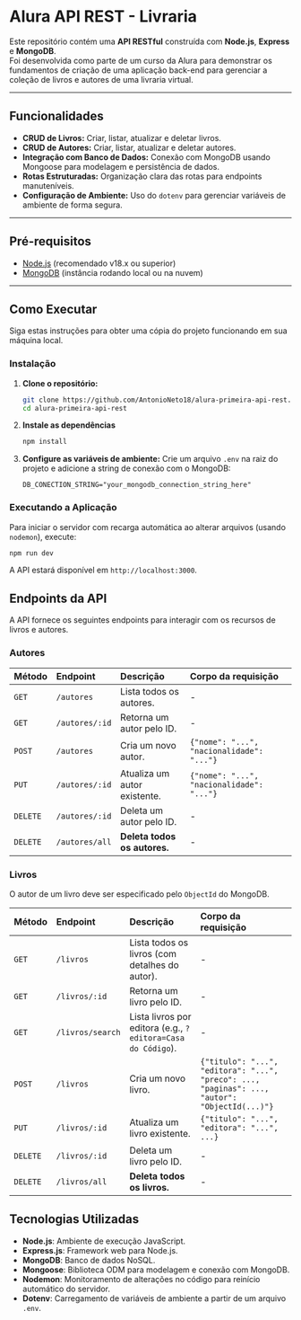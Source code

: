 # Alura API REST - Livraria

Este repositório contém uma **API RESTful** construída com **Node.js**, **Express** e **MongoDB**.  
Foi desenvolvida como parte de um curso da Alura para demonstrar os fundamentos de criação de uma aplicação back-end para gerenciar a coleção de livros e autores de uma livraria virtual.

---

## Funcionalidades

- **CRUD de Livros:** Criar, listar, atualizar e deletar livros.  
- **CRUD de Autores:** Criar, listar, atualizar e deletar autores.  
- **Integração com Banco de Dados:** Conexão com MongoDB usando Mongoose para modelagem e persistência de dados.  
- **Rotas Estruturadas:** Organização clara das rotas para endpoints manuteníveis.  
- **Configuração de Ambiente:** Uso do `dotenv` para gerenciar variáveis de ambiente de forma segura.

---

## Pré-requisitos

- [Node.js](https://nodejs.org/) (recomendado v18.x ou superior)  
- [MongoDB](https://www.mongodb.com/) (instância rodando local ou na nuvem)

---

## Como Executar

Siga estas instruções para obter uma cópia do projeto funcionando em sua máquina local.

### Instalação

1. **Clone o repositório:**  
    ```sh
    git clone https://github.com/AntonioNeto18/alura-primeira-api-rest.git
    cd alura-primeira-api-rest
    ```

2.  **Instale as dependências**
    ```sh
    npm install
    ```

3.  **Configure as variáveis de ambiente:**
    Crie um arquivo `.env` na raiz do projeto e adicione a string de conexão com o MongoDB:
    ```env
    DB_CONECTION_STRING="your_mongodb_connection_string_here"
    ```

### Executando a Aplicação

Para iniciar o servidor com recarga automática ao alterar arquivos (usando `nodemon`), execute:

```sh
npm run dev
```

A API estará disponível em `http://localhost:3000`.

## Endpoints da API

A API fornece os seguintes endpoints para interagir com os recursos de livros e autores.

### Autores

| Método | Endpoint              | Descrição                        | Corpo da requisição              |
| :----- | :-------------------- | :------------------------------- | :------------------------------- |
| `GET`  | `/autores`            | Lista todos os autores.       | -                                |
| `GET`  | `/autores/:id`        | Retorna um autor pelo ID. | -                                |
| `POST` | `/autores`            | Cria um novo autor.             | `{"nome": "...", "nacionalidade": "..."}` |
| `PUT`  | `/autores/:id`        | Atualiza um autor existente.       | `{"nome": "...", "nacionalidade": "..."}` |
| `DELETE`| `/autores/:id`       | Deleta um autor pelo ID.    | -                                |
| `DELETE`| `/autores/all`       | **Deleta todos os autores.**              | -                                |

### Livros

O autor de um livro deve ser especificado pelo `ObjectId` do MongoDB.

| Método | Endpoint              | Descrição                                      | Corpo da requisição                                                                                 |
| :----- | :-------------------- | :----------------------------------------------- | :------------------------------------------------------------------------------------------- |
| `GET`  | `/livros`             | Lista todos os livros (com detalhes do autor).   | -                                                                                            |
| `GET`  | `/livros/:id`         | Retorna um livro pelo ID.                     | -                                                                                            |
| `GET`  | `/livros/search`      | Lista livros por editora (e.g., `?editora=Casa do Código`). | -                                                                                            |
| `POST` | `/livros`             | Cria um novo livro.                               | `{"titulo": "...", "editora": "...", "preco": ..., "paginas": ..., "autor": "ObjectId(...)"}` |
| `PUT`  | `/livros/:id`         | Atualiza um livro existente.                         | `{"titulo": "...", "editora": "...", ...}`                                                   |
| `DELETE` | `/livros/:id`       | Deleta um livro pelo ID.                         | -                                                                                            |
| `DELETE` | `/livros/all`       | **Deleta todos os livros.**                            | -                                                                                            |

## Tecnologias Utilizadas

-   **Node.js**: Ambiente de execução JavaScript.
-   **Express.js**: Framework web para Node.js.
-   **MongoDB**: Banco de dados NoSQL.
-   **Mongoose**: Biblioteca ODM para modelagem e conexão com MongoDB.
-   **Nodemon**: Monitoramento de alterações no código para reinício automático do servidor.
-   **Dotenv**: Carregamento de variáveis de ambiente a partir de um arquivo `.env`.